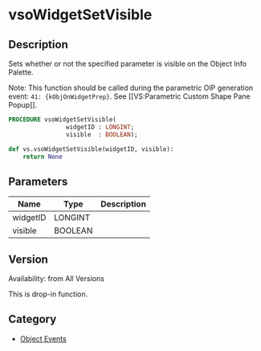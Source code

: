 # vsoWidgetSetVisible

## Description
Sets whether or not the specified parameter is visible on the Object Info Palette.

Note: This function should be called during the parametric OIP generation event: <code>41: {kObjOnWidgetPrep}</code>. See [[VS:Parametric Custom Shape Pane Popup]].

```pascal
PROCEDURE vsoWidgetSetVisible(
				widgetID : LONGINT;
				visible  : BOOLEAN);
```

```python
def vs.vsoWidgetSetVisible(widgetID, visible):
    return None
```

## Parameters
|Name|Type|Description|
|---|---|---|
|widgetID|LONGINT|   |
|visible|BOOLEAN|   |

## Version
Availability: from All Versions

This is drop-in function.

## Category
* [Object Events](../Categories/Object%20Events.md)
